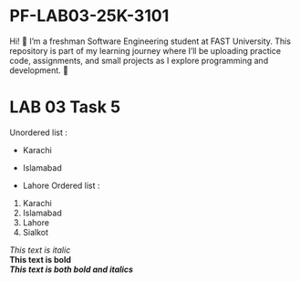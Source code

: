 # PF-LAB03-25K-3101
Hi! 👋 I’m a freshman Software Engineering student at FAST University.
This repository is part of my learning journey where I’ll be uploading practice code, assignments, and small projects as I explore programming and development. 🚀
# LAB 03 Task 5
Unordered list :
- Karachi
* Islamabad
+ Lahore
Ordered list :
1. Karachi
2. Islamabad
3. Lahore
4. Sialkot

*This text is italic*\
**This text is bold**\
***This text is both bold and italics***
